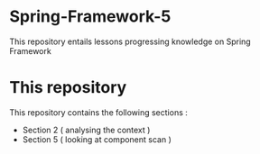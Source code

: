# Spring-Framework-5
This repository entails lessons progressing knowledge on Spring Framework


# This repository 

This repository contains the following sections : 
- Section 2 ( analysing the context ) 
- Section 5 ( looking at component scan )
